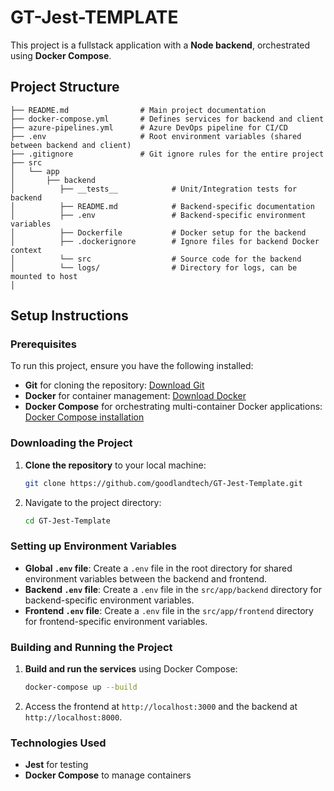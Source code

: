 
# GT-Jest-TEMPLATE

This project is a fullstack application with a **Node backend**, orchestrated using **Docker Compose**.

## Project Structure

```
├── README.md                # Main project documentation
├── docker-compose.yml       # Defines services for backend and client
├── azure-pipelines.yml      # Azure DevOps pipeline for CI/CD
├── .env                     # Root environment variables (shared between backend and client)
├── .gitignore               # Git ignore rules for the entire project
├── src
│   └── app
│       ├── backend
│          ├── __tests__            # Unit/Integration tests for backend
│          ├── README.md            # Backend-specific documentation
│          ├── .env                 # Backend-specific environment variables
│          ├── Dockerfile           # Docker setup for the backend
│          ├── .dockerignore        # Ignore files for backend Docker context
│          └── src                  # Source code for the backend
│          └── logs/                # Directory for logs, can be mounted to host
│       
```

## Setup Instructions

### Prerequisites

To run this project, ensure you have the following installed:

- **Git** for cloning the repository: [Download Git](https://git-scm.com/downloads)
- **Docker** for container management: [Download Docker](https://www.docker.com/get-started)
- **Docker Compose** for orchestrating multi-container Docker applications: [Docker Compose installation](https://docs.docker.com/compose/install/)

### Downloading the Project

1. **Clone the repository** to your local machine:
   ```bash
   git clone https://github.com/goodlandtech/GT-Jest-Template.git
   ```

2. Navigate to the project directory:
   ```bash
   cd GT-Jest-Template
   ```

### Setting up Environment Variables

- **Global `.env` file**: Create a `.env` file in the root directory for shared environment variables between the backend and frontend.
- **Backend `.env` file**: Create a `.env` file in the `src/app/backend` directory for backend-specific environment variables.
- **Frontend `.env` file**: Create a `.env` file in the `src/app/frontend` directory for frontend-specific environment variables.

### Building and Running the Project

1. **Build and run the services** using Docker Compose:
   ```bash
   docker-compose up --build
   ```

2. Access the frontend at `http://localhost:3000` and the backend at `http://localhost:8000`.

### Technologies Used


- **Jest** for testing  
- **Docker Compose** to manage containers



